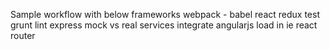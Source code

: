 Sample workflow with below frameworks
webpack - babel
react
redux
test
grunt
lint
express
mock vs real services
integrate angularjs
load in ie
react router
